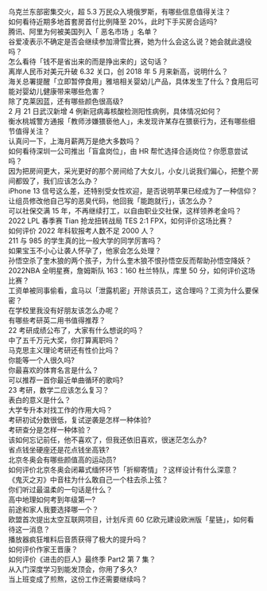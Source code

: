 乌克兰东部密集交火，超 5.3 万民众入境俄罗斯，有哪些信息值得关注？  
如何看待近期多地首套房首付比例降至 20%，此时下手买房合适吗?  
腾讯、阿里为何被美国列入「 恶名市场 」名单？  
谷爱凌表示不确定是否会继续参加滑雪比赛，她为什么会这么说？她会就此退役吗？  
怎么看待「钱不是省出来的而是挣出来的」这句话？  
离岸人民币对美元升破 6.32 关口，创 2018 年 5 月来新高，说明什么？  
海关总署提醒「立即暂停食用」雅培相关婴幼儿产品，具体发生了什么？食用后可能对婴幼儿健康带来哪些危害？  
除了克莱因蓝，还有哪些颜色很高级?  
2 月 21 日武汉新增 4 例新冠病毒核酸检测阳性病例，具体情况如何？  
衡水桃城警方通报「教师涉嫌猥亵他人」，未发现许某存在猥亵行为，还有哪些细节值得关注？  
认真问一下，上海月薪两万是绝大多数吗？  
如何看待深圳一公司推出「盲盒岗位」，由 HR 帮忙选择合适岗位？你愿意尝试吗？  
因为把房间更大，采光更好的那个房间给了大女儿，小女儿说我们偏心，把整个房间都毁了，我们应该怎么办？  
iPhone 13 信号这么差，还特别受女性欢迎，是否说明苹果已经成为了一种信仰？  
让组员修改他自己写的恶臭代码，他回我「能跑就行」，该怎么办？  
可以社保交满 15 年，不再继续打工，以自由职业交社保，这样领养老金吗？  
2022 LPL 春季赛 Tian 抢龙扭转战局 TES 2:1 FPX，如何评价这场比赛？  
如何评价 2022 年科软报考人数不足 2000 人？  
211 与 985 的学生真的比一般大学的同学厉害吗？  
如果宝玉不小心让袭人怀孕了，他家会怎么处理？  
孙悟空杀了奎木狼的两个孩子，为什么奎木狼不恨孙悟空反而帮助孙悟空降妖？  
2022NBA 全明星赛，詹姆斯队 163：160 杜兰特队，库里 50 分，如何评价这场比赛？  
工资单被同事偷看，盒马以「泄露机密」开除该员工，这合理吗？工资为什么要保密？  
在学校里我没有好朋友该怎么办呢？  
有哪些考研英二用书值得推荐？  
22 考研成绩公布了，大家有什么想说的吗？  
中了五千万元大奖，你打算离职吗？  
马克思主义理论考研还有性价比吗？  
你能等一个人很久吗?  
你最喜欢的体育名言是什么？  
可以推荐一首你最近单曲循环的歌吗?  
23 考研，数学二应该怎么复习？  
表白的意义是什么？  
大学专升本对找工作的作用大吗？  
考研初试分数很低，复试逆袭是怎样一种体验?  
考研查分是怎样一种体验？  
该如何忘记前任，他不喜欢了，但我还依旧喜欢，很迷茫怎么办?  
省点钱坐硬座还是花点钱坐高铁?  
北京冬奥会有哪些颜值高的运动员?  
如何评价北京冬奥会闭幕式缅怀环节「折柳寄情」？这样设计有什么深意？  
《鬼灭之刃》中音柱为什么敢自己一个柱去杀上弦？  
你们听过最温柔的一句话是什么？  
高中地理如何考到年级第一?  
前途和家人我要选择哪一个？  
欧盟首次提出太空互联网项目，计划斥资 60 亿欧元建设欧洲版「星链」，如何看待这一消息？  
播放器疯狂堆料后音质获得了极大的提升吗？  
如何评价作家王晋康？  
如何评价《进击的巨人》最终季 Part2 第 7 集？  
从入门深度学习到能发顶会，你用了多久?  
当上班变成了煎熬，这份工作还需要继续吗？  

